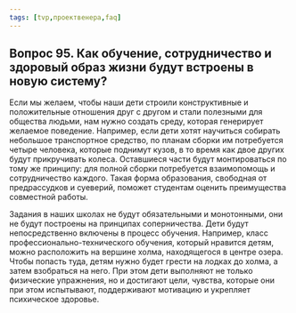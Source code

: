 ```yaml
---
tags: [tvp,проектвенера,faq]
---
```

## Вопрос 95. Как обучение, сотрудничество и здоровый образ жизни будут встроены в новую систему?

Если мы желаем, чтобы наши дети строили конструктивные и положительные отношения друг с другом и стали полезными для общества людьми, нам нужно создать среду, которая генерирует желаемое поведение. Например, если дети хотят научиться собирать небольшое транспортное средство, по планам сборки им потребуется четыре человека, которые поднимут кузов, в то время как двое других будут прикручивать колеса. Оставшиеся части будут монтироваться по тому же принципу: для полной сборки потребуется взаимопомощь и сотрудничество каждого. Такая форма образования, свободная от предрассудков и суеверий, поможет студентам оценить преимущества совместной работы.

Задания в наших школах не будут обязательными и монотонными, они не будут построены на принципах соперничества. Дети будут непосредственно включены в процесс обучения. Например, класс профессионально-технического обучения, который нравится детям, можно расположить на вершине холма, находящегося в центре озера. Чтобы попасть туда, детям нужно будет грести на лодках до холма, а затем взобраться на него. При этом дети выполняют не только физические упражнения, но и достигают цели, чувства, которые они при этом испытывают, поддерживают мотивацию и укрепляет психическое здоровье.